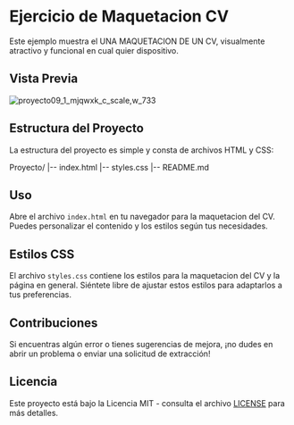 # Ejercicio de Maquetacion CV

Este ejemplo muestra el UNA MAQUETACION DE UN CV, visualmente atractivo y funcional en cual quier dispositivo.

## Vista Previa

![proyecto09_1_mjqwxk_c_scale,w_733](https://github.com/diegudeveloper/20projects/assets/62949966/0dc4a27c-aa74-423c-81c2-bc91dba6d491)

## Estructura del Proyecto

La estructura del proyecto es simple y consta de archivos HTML y CSS:

Proyecto/
|-- index.html
|-- styles.css
|-- README.md


## Uso

Abre el archivo `index.html` en tu navegador para la maquetacion del CV. Puedes personalizar el contenido y los estilos según tus necesidades.

## Estilos CSS

El archivo `styles.css` contiene los estilos para la maquetacion del CV y la página en general. Siéntete libre de ajustar estos estilos para adaptarlos a tus preferencias.

## Contribuciones

Si encuentras algún error o tienes sugerencias de mejora, ¡no dudes en abrir un problema o enviar una solicitud de extracción!

## Licencia

Este proyecto está bajo la Licencia MIT - consulta el archivo [LICENSE](./LICENSE) para más detalles.